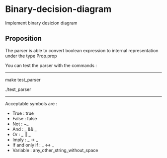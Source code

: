 # Binary-decision-diagram

Implement binary desicion diagram

## Proposition

The parser is able to convert boolean expression to internal representation under the type Prop.prop

You can test the parser with the commands :

- - -

make test_parser

./test_parser

- - -

Acceptable symbols are :

+ True : true
+ False : false
+ Not : ~_
+ And : _ && _
+ Or : _ || _
+ Imply : _ -> _
+ If and only if : _ <-> _
+ Variable : any_other_string_without_space
